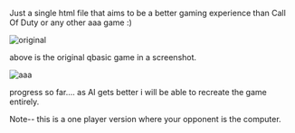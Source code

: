 Just a single html file that aims to be a better gaming experience than Call Of Duty or any other aaa game :) 

![original](https://github.com/user-attachments/assets/898475e3-9f2b-41fc-a0ba-47c448955073)

above is the original qbasic game in a screenshot. 

![aaa](https://github.com/user-attachments/assets/a52961fe-5aab-4200-a802-200382ff4988)






progress so far.... as AI gets better i will be able to recreate the game entirely. 

Note-- this is a one player version where your opponent is the computer. 
